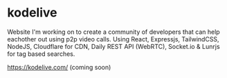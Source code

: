 # kodelive

Website I'm working on to create a community of developers that can help eachother out using p2p video calls.
Using React, Expressjs, TailwindCSS, NodeJS, Cloudflare for CDN, Daily REST API (WebRTC), Socket.io & Lunrjs for tag based searches.

https://kodelive.com/ (coming soon)
